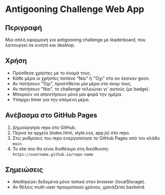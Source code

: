 # Antigooning Challenge Web App

## Περιγραφή

Μια απλή εφαρμογή για antigooning challenge με leaderboard, που λειτουργεί σε κινητό και desktop.

## Χρήση

- Πρόσθεσε χρήστες με το όνομά τους.
- Κάθε μέρα οι χρήστες πατάνε "Ναι" ή "Όχι" στο αν έκαναν goon.
- Αν πατήσουν "Όχι", προστίθεται μία μέρα στο σκορ τους.
- Αν πατήσουν "Ναι", το challenge τελειώνει γι' αυτούς (με badge).
- Μπορούν να απαντήσουν μόνο μία φορά την ημέρα.
- Υπάρχει timer για την επόμενη μέρα.

## Ανέβασμα στο GitHub Pages

1. Δημιούργησε repo στο GitHub.
2. Πέρνα τα αρχεία (index.html, style.css, app.js) στο repo.
3. Στις ρυθμίσεις του repo ενεργοποίησε το GitHub Pages από τον κλάδο `main`.
4. Το site σου θα είναι διαθέσιμο στη διεύθυνση: `https://username.github.io/repo-name`

## Σημειώσεις

- Αποθηκεύει δεδομένα μόνο τοπικά στον browser (localStorage).
- Αν θέλεις multi-user πραγματικού χρόνου, χρειάζεται backend.
